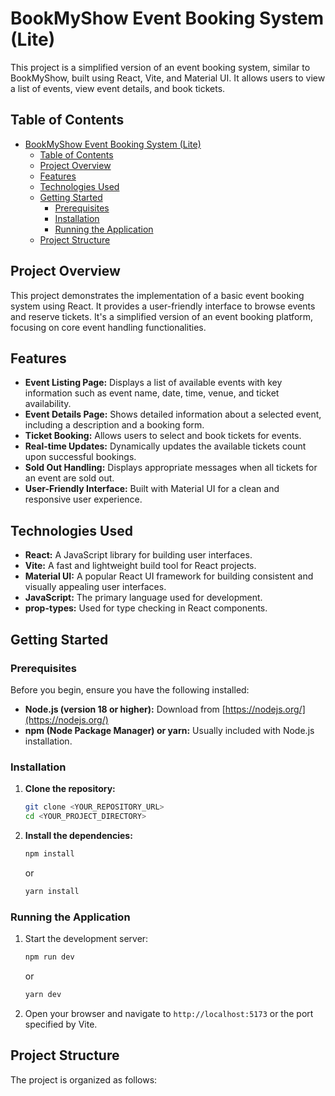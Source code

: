 # BookMyShow Event Booking System (Lite)

This project is a simplified version of an event booking system, similar to BookMyShow, built using React, Vite, and Material UI. It allows users to view a list of events, view event details, and book tickets.

## Table of Contents

- [BookMyShow Event Booking System (Lite)](#bookmyshow-event-booking-system-lite)
  - [Table of Contents](#table-of-contents)
  - [Project Overview](#project-overview)
  - [Features](#features)
  - [Technologies Used](#technologies-used)
  - [Getting Started](#getting-started)
    - [Prerequisites](#prerequisites)
    - [Installation](#installation)
    - [Running the Application](#running-the-application)
  - [Project Structure](#project-structure)

## Project Overview

This project demonstrates the implementation of a basic event booking system using React. It provides a user-friendly interface to browse events and reserve tickets. It's a simplified version of an event booking platform, focusing on core event handling functionalities.

## Features

*   **Event Listing Page:** Displays a list of available events with key information such as event name, date, time, venue, and ticket availability.
*   **Event Details Page:** Shows detailed information about a selected event, including a description and a booking form.
*   **Ticket Booking:** Allows users to select and book tickets for events.
*   **Real-time Updates:** Dynamically updates the available tickets count upon successful bookings.
*   **Sold Out Handling:** Displays appropriate messages when all tickets for an event are sold out.
*   **User-Friendly Interface:** Built with Material UI for a clean and responsive user experience.

## Technologies Used

*   **React:** A JavaScript library for building user interfaces.
*   **Vite:** A fast and lightweight build tool for React projects.
*   **Material UI:** A popular React UI framework for building consistent and visually appealing user interfaces.
*   **JavaScript:** The primary language used for development.
*   **prop-types:** Used for type checking in React components.

## Getting Started

### Prerequisites

Before you begin, ensure you have the following installed:

*   **Node.js (version 18 or higher):** Download from [https://nodejs.org/](https://nodejs.org/)
*   **npm (Node Package Manager) or yarn:** Usually included with Node.js installation.

### Installation

1.  **Clone the repository:**
    ```bash
    git clone <YOUR_REPOSITORY_URL>
    cd <YOUR_PROJECT_DIRECTORY>
    ```
2.  **Install the dependencies:**
    ```bash
    npm install
    ```
    or
    ```bash
    yarn install
    ```

### Running the Application

1.  Start the development server:
    ```bash
    npm run dev
    ```
    or
    ```bash
    yarn dev
    ```
2. Open your browser and navigate to `http://localhost:5173` or the port specified by Vite.

## Project Structure

The project is organized as follows: